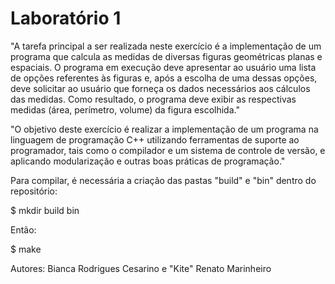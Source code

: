 # Laboratório 1

"A tarefa principal a ser realizada neste exercício é a implementação de um programa que calcula as
medidas de diversas figuras geométricas planas e espaciais. O programa em execução deve
apresentar ao usuário uma lista de opções referentes às figuras e, após a escolha de uma dessas
opções, deve solicitar ao usuário que forneça os dados necessários aos cálculos das medidas. Como
resultado, o programa deve exibir as respectivas medidas (área, perímetro, volume) da figura
escolhida."

"O objetivo deste exercício é realizar a implementação de um programa na linguagem de programação C++ utilizando ferramentas de suporte ao programador, tais como o compilador e um sistema de controle de versão, e aplicando modularização e outras boas práticas de programação."

Para compilar, é necessária a criação das pastas "build" e "bin" dentro do repositório:

$ mkdir build bin

Então:

$ make

Autores: Bianca Rodrigues Cesarino e "Kite" Renato Marinheiro
